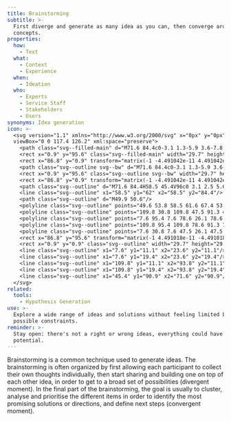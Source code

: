 ```yaml
---
title: Brainstorming
subtitle: >-
  First diverge and generate as many idea as you can, then converge around solid
  concepts.
properties:
  how:
    - Text
  what:
    - Context
    - Experience
  when:
    - Ideation
  who:
    - Experts
    - Service Staff
    - Stakeholders
    - Users
synonyms: Idea generation
icon: >-
  <svg version="1.1" xmlns="http://www.w3.org/2000/svg" x="0px" y="0px"
  viewBox="0 0 117.4 126.2" xml:space="preserve">
    <path class="svg--filled-main" d="M71.6 84.4c0-3.1 1.3-5.9 3.6-7.8 5.9-5 9.3-12.2 9.3-19.9 0-7-2.8-13.6-7.8-18.5 -5-4.9-11.6-7.6-18.6-7.5 -6.7 0.1-13.1 2.8-17.9 7.5 -4.8 4.7-7.6 11-7.8 17.7 -0.2 8 3.2 15.6 9.3 20.7 2.3 1.9 3.6 4.8 3.6 7.8"/>
    <rect x="0.9" y="95.6" class="svg--filled-main" width="29.7" height="29.7"/>
    <rect x="86.8" y="0.9" transform="matrix(-1 -4.491042e-11 4.491042e-11 -1 203.2907 31.4682)" class="svg--filled-main" width="29.7" height="29.7"/>
    <path class="svg--outline svg--bw" d="M71.6 84.4c0-3.1 1.3-5.9 3.6-7.8 5.9-5 9.3-12.2 9.3-19.9 0-7-2.8-13.6-7.8-18.5 -5-4.9-11.6-7.6-18.6-7.5 -6.7 0.1-13.1 2.8-17.9 7.5 -4.8 4.7-7.6 11-7.8 17.7 -0.2 8 3.2 15.6 9.3 20.7 2.3 1.9 3.6 4.8 3.6 7.8"/>
    <rect x="0.9" y="95.6" class="svg--outline svg--bw" width="29.7" height="29.7"/>
    <rect x="86.8" y="0.9" transform="matrix(-1 -4.491042e-11 4.491042e-11 -1 203.2907 31.4682)" class="svg--outline svg--bw" width="29.7" height="29.7"/>
    <path class="svg--outline" d="M71.6 84.4H58.5 45.4V96c0 3.1 2.5 5.6 5.6 5.6H66c3.1 0 5.6-2.5 5.6-5.6V84.4z"/>
    <line class="svg--outline" x1="58.5" y1="62" x2="58.5" y2="84.4"/>
    <path class="svg--outline" d="M49.9 50.6"/>
    <polyline class="svg--outline" points="49.6 53.8 58.5 61.6 67.4 53.8 "/>
    <polyline class="svg--outline" points="109.8 30.8 109.8 47.5 91.3 47.5 "/>
    <polyline class="svg--outline" points="7.6 95.4 7.6 78.6 26.1 78.6 "/>
    <polyline class="svg--outline" points="109.8 95.4 109.8 78.6 91.3 78.6 "/>
    <polyline class="svg--outline" points="7.6 30.8 7.6 47.5 26.1 47.5 "/>
    <rect x="86.8" y="95.6" transform="matrix(-1 4.491018e-11 -4.491018e-11 -1 203.2907 220.901)" class="svg--outline" width="29.7" height="29.7"/>
    <rect x="0.9" y="0.9" class="svg--outline" width="29.7" height="29.7"/>
    <line class="svg--outline" x1="7.6" y1="11.1" x2="23.6" y2="11.1"/>
    <line class="svg--outline" x1="7.6" y1="19.4" x2="23.6" y2="19.4"/>
    <line class="svg--outline" x1="109.8" y1="11.1" x2="93.8" y2="11.1"/>
    <line class="svg--outline" x1="109.8" y1="19.4" x2="93.8" y2="19.4"/>
    <line class="svg--outline" x1="45.4" y1="90.9" x2="71.6" y2="90.9"/>
  </svg>
related:
  tools:
    - Hypothesis Generation
use: >-
  Explore a wide range of ideas and solutions without feeling limited by
  possible constraints.
reminder: >-
  Stay open: there's not a right or wrong ideas, everything could have
  potential.
---
```

Brainstorming is a common technique used to generate ideas. The brainstorming is often organized by first allowing each participant to collect their own thoughts individually, then start sharing and building one on top of each other idea, in order to get to a broad set of possibilities (divergent moment). In the final part of the brainstorming, the goal is usually to cluster, analyse and prioritise the different items in order to identify the most promising solutions or directions, and define next steps (convergent moment).
